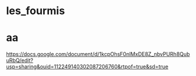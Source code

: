 # les_fourmis

#  aa
https://docs.google.com/document/d/1kcpOhsF0nlMxDE8Z_nbvPURh8QubuRbQ/edit?usp=sharing&ouid=112249140302087206760&rtpof=true&sd=true
